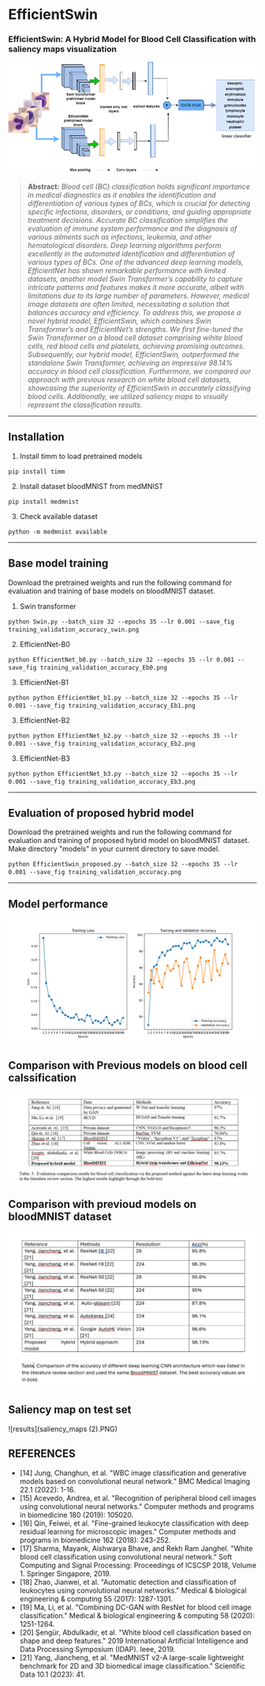 # EfficientSwin
### **EfficientSwin: A Hybrid Model for Blood Cell Classification with saliency maps visualization**
![main figure](E_swin%20(1).png)
> **Abstract:** *Blood cell (BC) classification holds significant importance in medical diagnostics as it enables the identification and differentiation of various types of BCs, which is crucial for detecting specific infections, disorders, or conditions, and guiding appropriate treatment decisions. Accurate BC classification simplifies the evaluation of immune system performance and the diagnosis of various ailments such as infections, leukemia, and other hematological disorders. Deep learning algorithms perform excellently in the automated identification and differentiation of various types of BCs. One of the advanced deep learning models, EfficientNet has shown remarkable performance with limited datasets, another model Swin Transformer’s capability to capture intricate patterns and features makes it more accurate, albeit with limitations due to its large number of parameters. However, medical image datasets are often limited, necessitating a solution that balances accuracy and efficiency. To address this, we propose a novel hybrid model, EfficientSwin, which combines Swin Transformer’s and EfficientNet’s strengths. We first fine-tuned the Swin Transformer on a blood cell dataset comprising wihite blood cells, red blood cells and platelets, achieving promising outcomes. Subsequently, our hybrid model, EfficientSwin, outperformed the standalone Swin Transformer, achieving an impressive 98.14\% accuracy in blood cell classification. Furthermore, we compared our approach with previous research on white blood cell datasets, showcasing the superiority of EfficientSwin in accurately classifying blood cells.  Additionally, we utilized saliency maps to visually represent the classification results.* 
<hr />

## Installation
1. Install timm to load pretrained models
```shell
pip install timm
```
2. Install dataset bloodMNIST from medMNIST
```shell
pip install medmnist
```
3. Check available dataset
```shell
python -m medmnist available
```

<hr />

## Base model training 
Download the pretrained weights and run the following command for evaluation and training of base models on bloodMNIST dataset.
1. Swin transformer 
```shell
python Swin.py --batch_size 32 --epochs 35 --lr 0.001 --save_fig training_validation_accuracy_swin.png
```
2. EfficientNet-B0 
```shell
python EfficientNet_b0.py --batch_size 32 --epochs 35 --lr 0.001 --save_fig training_validation_accuracy_Eb0.png
```
3. EfficientNet-B1 
```shell
python python EfficientNet_b1.py --batch_size 32 --epochs 35 --lr 0.001 --save_fig training_validation_accuracy_Eb1.png
```
3. EfficientNet-B2 
```shell
python python EfficientNet_b2.py --batch_size 32 --epochs 35 --lr 0.001 --save_fig training_validation_accuracy_Eb2.png
```
3. EfficientNet-B3 
```shell
python python EfficientNet_b3.py --batch_size 32 --epochs 35 --lr 0.001 --save_fig training_validation_accuracy_Eb3.png
```

<hr />

## Evaluation of proposed hybrid model 
Download the pretrained weights and run the following command for evaluation and training of proposed hybrid model on bloodMNIST dataset. Make directory "models" in your current directory to save model. 
```shell
python EfficientSwin_proposed.py --batch_size 32 --epochs 35 --lr 0.001 --save_fig training_validation_accuracy.png
```
<hr />

## Model performance  
![results](training_and_validation_accuracy.png)

## Comparison with Previous models on blood cell calssification
![results](Hybrid_model_compare.PNG)

## Comparison with previoud models on bloodMNIST dataset
![results](Table_compare_BloodMNIST.PNG)

## Saliency map on test set
![results](saliency_maps (2).PNG)


## REFERENCES
* [14] Jung, Changhun, et al. "WBC image classification and generative models based on convolutional neural network." BMC Medical Imaging 22.1 (2022): 1-16.
* [15] Acevedo, Andrea, et al. "Recognition of peripheral blood cell images using convolutional neural networks." Computer methods and programs in biomedicine 180 (2019): 105020.
* [16] Qin, Feiwei, et al. "Fine-grained leukocyte classification with deep residual learning for microscopic images." Computer methods and programs in biomedicine 162 (2018): 243-252.
* [17] Sharma, Mayank, Aishwarya Bhave, and Rekh Ram Janghel. "White blood cell classification using convolutional neural network." Soft Computing and Signal Processing: Proceedings of ICSCSP 2018, Volume 1. Springer Singapore, 2019.
* [18] Zhao, Jianwei, et al. "Automatic detection and classification of leukocytes using convolutional neural networks." Medical & biological engineering & computing 55 (2017): 1287-1301.
* [19] Ma, Li, et al. "Combining DC-GAN with ResNet for blood cell image classification." Medical & biological engineering & computing 58 (2020): 1251-1264.
* [20] Şengür, Abdulkadir, et al. "White blood cell classification based on shape and deep features." 2019 International Artificial Intelligence and Data Processing Symposium (IDAP). Ieee, 2019.
* [21] Yang, Jiancheng, et al. "MedMNIST v2-A large-scale lightweight benchmark for 2D and 3D biomedical image classification." Scientific Data 10.1 (2023): 41.

